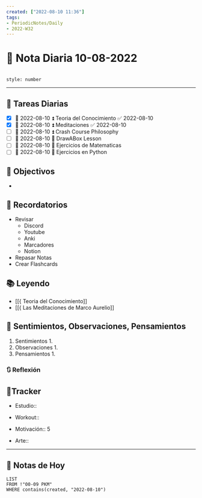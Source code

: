 ```yaml
---
created: ["2022-08-10 11:36"]
tags:
- PeriodicNotes/Daily
- 2022-W32
---
```


# 📅 Nota Diaria 10-08-2022
```toc

style: number

```

---
## 🔷 Tareas Diarias
- [x] 📅 2022-08-10 ⏫ Teoria del Conocimiento ✅ 2022-08-10
- [x] 📅 2022-08-10 ⏫ Meditaciones ✅ 2022-08-10
- [ ] 📅 2022-08-10 ⏫ Crash Course Philosophy
- [ ] 📅 2022-08-10 🔼 DrawABox Lesson
- [ ] 📅 2022-08-10 🔽 Ejercicios de Matematicas
- [ ] 📅 2022-08-10 🔽 Ejercicios en Python

## 🎯 Objectivos
- 
## 📕 Recordatorios
- Revisar
	- Discord
	- Youtube
	- Anki
	- Marcadores
	- Notion
- Repasar Notas
- Crear Flashcards

## 📚 Leyendo
- [[{ Teoria del Conocimiento]]
- [[{ Las Meditaciones de Marco Aurelio]]
## 💬 Sentimientos, Observaciones, Pensamientos 
1. Sentimientos
	1. 
2. Observaciones
	1. 
3. Pensamientos
	1. 
### 🔃 Reflexión

## 🔷Tracker

- Estudio::

- Workout::

- Motivación:: 5

- Arte::
---

## 📅 Notas de Hoy
```dataview
LIST 
FROM !"00-09 PKM" 
WHERE contains(created, "2022-08-10")
```